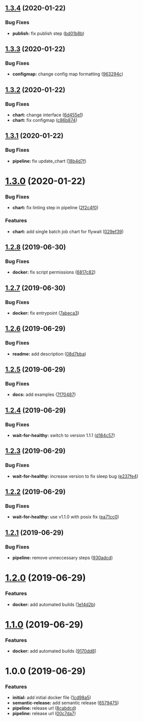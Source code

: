 ## [1.3.4](https://github.com/ninjaneers-team/flywait/compare/v1.3.3...v1.3.4) (2020-01-22)


### Bug Fixes

* **publish:** fix publish step ([bd01b8b](https://github.com/ninjaneers-team/flywait/commit/bd01b8b9f02a7a199451cfce82b6b12558b1d74a))

## [1.3.3](https://github.com/ninjaneers-team/flywait/compare/v1.3.2...v1.3.3) (2020-01-22)


### Bug Fixes

* **configmap:** change config map formatting ([963294c](https://github.com/ninjaneers-team/flywait/commit/963294c35c86c83968b1c9ced1b2d78f50848705))

## [1.3.2](https://github.com/ninjaneers-team/flywait/compare/v1.3.1...v1.3.2) (2020-01-22)


### Bug Fixes

* **chart:** change interface ([6d455e1](https://github.com/ninjaneers-team/flywait/commit/6d455e18837498cb2278f05fb3777c08e0957181))
* **chart:** fix configmap ([c86b874](https://github.com/ninjaneers-team/flywait/commit/c86b874297e1921944f7e30ce0b3531486632e2d))

## [1.3.1](https://github.com/ninjaneers-team/flywait/compare/v1.3.0...v1.3.1) (2020-01-22)


### Bug Fixes

* **pipeline:** fix update_chart ([18b4d7f](https://github.com/ninjaneers-team/flywait/commit/18b4d7f69d1a13edefe59e41c97d1a063b52033d))

# [1.3.0](https://github.com/ninjaneers-team/flywait/compare/v1.2.8...v1.3.0) (2020-01-22)


### Bug Fixes

* **chart:** fix linting step in pipeline ([2f2c4f0](https://github.com/ninjaneers-team/flywait/commit/2f2c4f085b271014fabb5e895687fef6d6a38430))


### Features

* **chart:** add single batch job chart for flywait ([029ef39](https://github.com/ninjaneers-team/flywait/commit/029ef3914344b2e684edc22c994d1928259ed622))

## [1.2.8](https://github.com/ninjaneers-team/flywait/compare/v1.2.7...v1.2.8) (2019-06-30)


### Bug Fixes

* **docker:** fix script permissions ([6817c82](https://github.com/ninjaneers-team/flywait/commit/6817c82))

## [1.2.7](https://github.com/ninjaneers-team/flywait/compare/v1.2.6...v1.2.7) (2019-06-30)


### Bug Fixes

* **docker:** fix entrypoint ([7abeca3](https://github.com/ninjaneers-team/flywait/commit/7abeca3))

## [1.2.6](https://github.com/ninjaneers-team/flywait/compare/v1.2.5...v1.2.6) (2019-06-29)


### Bug Fixes

* **readme:** add description ([08d7bba](https://github.com/ninjaneers-team/flywait/commit/08d7bba))

## [1.2.5](https://github.com/ninjaneers-team/flywait/compare/v1.2.4...v1.2.5) (2019-06-29)


### Bug Fixes

* **docs:** add examples ([7f70487](https://github.com/ninjaneers-team/flywait/commit/7f70487))

## [1.2.4](https://github.com/ninjaneers-team/flywait/compare/v1.2.3...v1.2.4) (2019-06-29)


### Bug Fixes

* **wait-for-healthy:** switch to version 1.1.1 ([d184c57](https://github.com/ninjaneers-team/flywait/commit/d184c57))

## [1.2.3](https://github.com/ninjaneers-team/flywait/compare/v1.2.2...v1.2.3) (2019-06-29)


### Bug Fixes

* **wait-for-healthy:** increase version to fix sleep bug ([e237fe4](https://github.com/ninjaneers-team/flywait/commit/e237fe4))

## [1.2.2](https://github.com/ninjaneers-team/flywait/compare/v1.2.1...v1.2.2) (2019-06-29)


### Bug Fixes

* **wait-for-healthy:** use v1.1.0 with posix fix ([ea71cc0](https://github.com/ninjaneers-team/flywait/commit/ea71cc0))

## [1.2.1](https://github.com/ninjaneers-team/flywait/compare/v1.2.0...v1.2.1) (2019-06-29)


### Bug Fixes

* **pipeline:** remove unneccessary steps ([930adcd](https://github.com/ninjaneers-team/flywait/commit/930adcd))

# [1.2.0](https://github.com/ninjaneers-team/flywait/compare/v1.1.0...v1.2.0) (2019-06-29)


### Features

* **docker:** add automated builds ([1e14d2b](https://github.com/ninjaneers-team/flywait/commit/1e14d2b))

# [1.1.0](https://github.com/ninjaneers-team/flywait/compare/v1.0.0...v1.1.0) (2019-06-29)


### Features

* **docker:** add automated builds ([9170dd8](https://github.com/ninjaneers-team/flywait/commit/9170dd8))

# 1.0.0 (2019-06-29)


### Features

* **initial:** add initial docker file ([1cd98a5](https://github.com/ninjaneers-team/flywait/commit/1cd98a5))
* **semantic-release:** add semantic release ([6579475](https://github.com/ninjaneers-team/flywait/commit/6579475))
* **pipeline:** release url ([8cabdcd](https://github.com/ninjaneers-team/flywait/commit/8cabdcd))
* **pipeline:** release url ([00c7da7](https://github.com/ninjaneers-team/flywait/commit/00c7da7))
